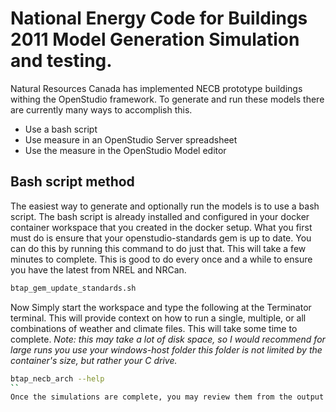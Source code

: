 # National Energy Code for Buildings 2011 Model Generation Simulation and testing.
Natural Resources Canada has implemented NECB prototype buildings withing the OpenStudio framework. To generate and run these models there are currently many ways to accomplish this.
* Use a bash script
* Use measure in an OpenStudio Server spreadsheet
* Use the measure in the OpenStudio Model editor

## Bash script method
The easiest way to generate and optionally run the models is to use a bash script. The bash script is already installed and configured in your docker container workspace that you created in the docker setup. What you first must do is ensure that your openstudio-standards gem is up to date. You can do this by running this command to do just that. This will take a few minutes to complete. This is good to do every once and a while to ensure you have the latest from NREL and NRCan.  
```bash
btap_gem_update_standards.sh
```
Now Simply start the workspace and type the following at the Terminator terminal. This will provide context on how to run a single, multiple, or all combinations of weather and climate files. This will take some time to complete.
*Note: this may take a lot of disk space, so I would recommend for large runs you use your windows-host folder this folder is not limited by the container's size, but rather your C drive.*  
```bash
btap_necb_arch --help
``
Once the simulations are complete, you may review them from the output folder. 
